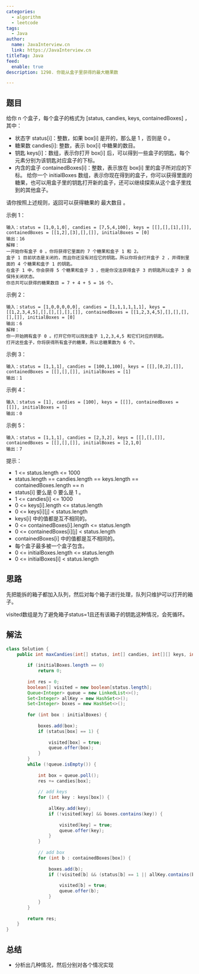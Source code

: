 ```yaml
---
categories:
  - algorithm
  - leetcode
tags:
  - Java
author: 
  name: JavaInterview.cn
  link: https://JavaInterview.cn
titleTag: Java
feed:
  enable: true
description: 1298. 你能从盒子里获得的最大糖果数

---
```


## 题目

给你 n 个盒子，每个盒子的格式为 [status, candies, keys, containedBoxes] ，其中：

* 状态字 status[i]：整数，如果 box[i] 是开的，那么是 1 ，否则是 0 。
* 糖果数 candies[i]: 整数，表示 box[i] 中糖果的数目。
* 钥匙 keys[i]：数组，表示你打开 box[i] 后，可以得到一些盒子的钥匙，每个元素分别为该钥匙对应盒子的下标。
* 内含的盒子 containedBoxes[i]：整数，表示放在 box[i] 里的盒子所对应的下标。
给你一个 initialBoxes 数组，表示你现在得到的盒子，你可以获得里面的糖果，也可以用盒子里的钥匙打开新的盒子，还可以继续探索从这个盒子里找到的其他盒子。

请你按照上述规则，返回可以获得糖果的 最大数目 。



示例 1：

    输入：status = [1,0,1,0], candies = [7,5,4,100], keys = [[],[],[1],[]], containedBoxes = [[1,2],[3],[],[]], initialBoxes = [0]
    输出：16
    解释：
    一开始你有盒子 0 。你将获得它里面的 7 个糖果和盒子 1 和 2。
    盒子 1 目前状态是关闭的，而且你还没有对应它的钥匙。所以你将会打开盒子 2 ，并得到里面的 4 个糖果和盒子 1 的钥匙。
    在盒子 1 中，你会获得 5 个糖果和盒子 3 ，但是你没法获得盒子 3 的钥匙所以盒子 3 会保持关闭状态。
    你总共可以获得的糖果数目 = 7 + 4 + 5 = 16 个。
示例 2：

    输入：status = [1,0,0,0,0,0], candies = [1,1,1,1,1,1], keys = [[1,2,3,4,5],[],[],[],[],[]], containedBoxes = [[1,2,3,4,5],[],[],[],[],[]], initialBoxes = [0]
    输出：6
    解释：
    你一开始拥有盒子 0 。打开它你可以找到盒子 1,2,3,4,5 和它们对应的钥匙。
    打开这些盒子，你将获得所有盒子的糖果，所以总糖果数为 6 个。
示例 3：

    输入：status = [1,1,1], candies = [100,1,100], keys = [[],[0,2],[]], containedBoxes = [[],[],[]], initialBoxes = [1]
    输出：1
示例 4：

    输入：status = [1], candies = [100], keys = [[]], containedBoxes = [[]], initialBoxes = []
    输出：0
示例 5：

    输入：status = [1,1,1], candies = [2,3,2], keys = [[],[],[]], containedBoxes = [[],[],[]], initialBoxes = [2,1,0]
    输出：7


提示：

* 1 <= status.length <= 1000
* status.length == candies.length == keys.length == containedBoxes.length == n
* status[i] 要么是 0 要么是 1 。
* 1 <= candies[i] <= 1000
* 0 <= keys[i].length <= status.length
* 0 <= keys[i][j] < status.length
* keys[i] 中的值都是互不相同的。
* 0 <= containedBoxes[i].length <= status.length
* 0 <= containedBoxes[i][j] < status.length
* containedBoxes[i] 中的值都是互不相同的。
* 每个盒子最多被一个盒子包含。
* 0 <= initialBoxes.length <= status.length
* 0 <= initialBoxes[i] < status.length

## 思路

先把能拆的箱子都加入队列，然后对每个箱子进行处理，队列只维护可以打开的箱子。

visited数组是为了避免箱子status=1且还有该箱子的钥匙这种情况，会死循环。

## 解法
```java
class Solution {
    public int maxCandies(int[] status, int[] candies, int[][] keys, int[][] containedBoxes, int[] initialBoxes) {
        
        if (initialBoxes.length == 0) 
            return 0;
        
        int res = 0;
        boolean[] visited = new boolean[status.length];
        Queue<Integer> queue = new LinkedList<>();
        Set<Integer> allKey = new HashSet<>();
        Set<Integer> boxes = new HashSet<>();
        
        for (int box : initialBoxes) {
            
            boxes.add(box);
            if (status[box] == 1) {
                
                visited[box] = true;
                queue.offer(box);
            }
        }
        while (!queue.isEmpty()) {
            
            int box = queue.poll();
            res += candies[box];
            
            // add keys 
            for (int key : keys[box]) {
                
                allKey.add(key);
                if (!visited[key] && boxes.contains(key)) {
                    
                    visited[key] = true;
                    queue.offer(key);
                }   
            }
            
            // add box
            for (int b : containedBoxes[box]) {
                
                boxes.add(b);
                if (!visited[b] && (status[b] == 1 || allKey.contains(b))) {
                    
                    visited[b] = true;
                    queue.offer(b);
                }      
            }    
        }
       
        return res;
    }
}

```

## 总结

- 分析出几种情况，然后分别对各个情况实现 
